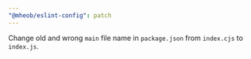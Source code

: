 ```yaml
---
"@mheob/eslint-config": patch
---
```


Change old and wrong `main` file name in `package.json` from `index.cjs` to `index.js`.
